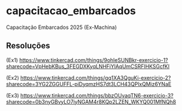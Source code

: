 # capacitacao_embarcados
Capacitação Embarcados 2025 (Ex-Machina)

## Resoluções

(Ex1) https://www.tinkercad.com/things/9ohIeSUNBkr-exercicio-1?sharecode=VpHebKBus_3FEGDXKyqLNHFiYlAqUmCSRFIHKSGcfKI

(Ex2) https://www.tinkercad.com/things/gq1XA3QguKi-exercicio-2?sharecode=3YG2ZGGUFFL-piDyqmzHS7dt3LCH43QPlxQMiz6YNaE

(Ex3) https://www.tinkercad.com/things/bbzOUvaqTN6-exercicio-3?sharecode=0b3nyGBvyLO7iyNGAM4r8KQp2LZEN_WKYQ001MfNQh8
